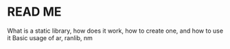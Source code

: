 # READ ME
What is a static library, how does it work, how to create one, and how to use it
Basic usage of ar, ranlib, nm
